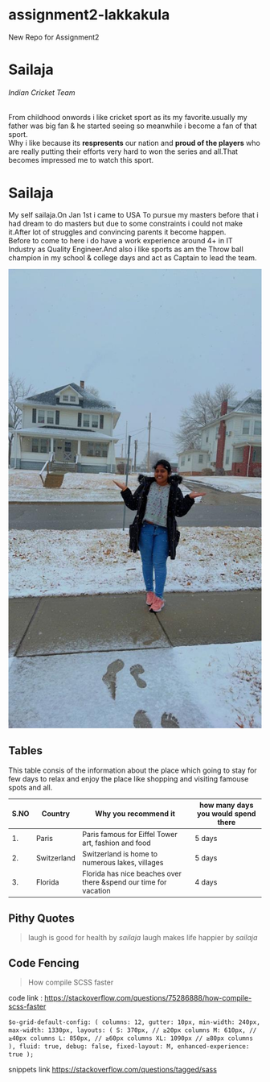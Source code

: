 # assignment2-lakkakula
New Repo for Assignment2
# Sailaja
###### Indian Cricket Team
From childhood onwords i like cricket sport as its my favorite.usually my father was big fan & he started seeing so meanwhile i become a fan of that sport.<br>
Why i like because its **respresents** our nation and **proud of the players** who are really putting their efforts very hard to won the series and all.That becomes impressed me to watch this sport.

# Sailaja
My self sailaja.On Jan 1st i came to USA To pursue my masters before that i had dream to do masters but due to some constraints i could not make it.After lot of struggles and convincing parents it become happen.<br>
Before to come to here i do have a work experience around 4+ in IT Industry as Quality Engineer.And also i like sports as am the Throw ball champion in my school & college days and act as Captain to lead the team.

![sailaja](https://github.com/sailajalakkakula/assignment2-lakkakula/blob/main/Sailaja.jpeg)

Tables                   
---------------------
This table consis of the information about the place which going to stay for few days to relax and enjoy the place like shopping and visiting famouse spots and all.

|S.NO| Country    | Why you recommend it |how many days you would spend there|
|----|---------   |--------------------  |--------------------------------------------------------------------|
| 1. |Paris       |Paris famous for Eiffel Tower art, fashion and food  | 5  days                             |
| 2. |Switzerland |Switzerland is home to numerous lakes, villages       | 5 days                             |
| 3. |Florida     |Florida has nice beaches over there &spend our time for vacation|4 days                    |

Pithy Quotes                   
---------------------
> laugh is good for health by *sailaja*
>  laugh makes life happier by *sailaja*

Code Fencing                   
---------------------
> How compile SCSS faster

code link : https://stackoverflow.com/questions/75286888/how-compile-scss-faster
```
$o-grid-default-config: ( columns: 12, gutter: 10px, min-width: 240px, max-width: 1330px, layouts: ( S: 370px, // ≥20px columns M: 610px, // ≥40px columns L: 850px, // ≥60px columns XL: 1090px // ≥80px columns ), fluid: true, debug: false, fixed-layout: M, enhanced-experience: true );
```

 snippets link https://stackoverflow.com/questions/tagged/sass
